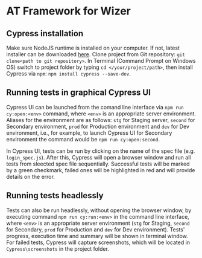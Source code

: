 # AT Framework for Wizer

## Cypress installation

Make sure NodeJS runtime is installed on your computer. If not, latest installer can be downloaded [here](https://nodejs.org/en/download/). Clone project from Git repository: ```git clone<path to git repository>```. In Terminal (Command Prompt on Windows OS) switch to project folder by typing ```cd </your/project/path>```, then install Cypress via ```npm```: ```npm install cypress --save-dev```.

## Running tests in graphical Cypress UI

Cypress UI can be launched from the comand line interface via ```npm run cy:open:<env>``` command, where ```<env>``` is an appropriate server environment. Aliases for the environment are as follows: ```stg``` for Staging server, ```second``` for Secondary environment, ```prod``` for Production environment and ```dev``` for Dev environment, i.e., for example, to launch Cypress UI for Secondary environment the command would be ```npm run cy:open:second```.

In Cypress UI, tests can be run by clicking on the name of the spec file (e.g. ```login_spec.js```). After this, Cypress will open a browser window and  run all tests from sleected spec file sequentially. Successful tests will be marked by a green checkmark, failed ones will be highlighted in red and will provide details on the error.

## Running tests headlessly

Tests can also be run headlessly, without opening the browser window, by executing command ```npm run cy:run:<env>``` in the command line interface, where ```<env>``` is an appropriate server environment (```stg``` for Staging, ```second``` for Secondary, ```prod``` for Production and ```dev``` for Dev environment). Tests' progress, execution time and summary will be shown in terminal window. For failed tests, Cypress will capture screenshots, which will be located in ```Cypress\screenshots``` in the project folder.
